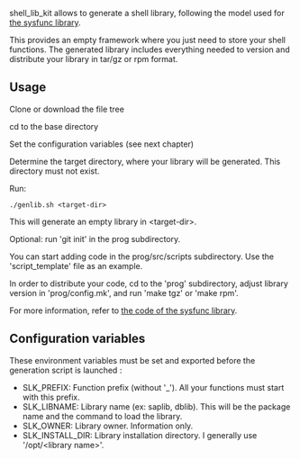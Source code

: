 shell\_lib\_kit allows to generate a shell library, following the model used for [the sysfunc library](http://sysfunc.tekwire.net).

This provides an empty framework where you just need to store your shell functions. The generated library includes everything needed to version and distribute your library in tar/gz or rpm format.

## Usage

Clone or download the file tree

cd to the base directory

Set the configuration variables (see next chapter)

Determine the target directory, where your library will be generated. This directory must not exist.

Run:

    ./genlib.sh <target-dir>

This will generate an empty library in \<target-dir\>.

Optional: run 'git init' in the prog subdirectory.

You can start adding code in the prog/src/scripts subdirectory. Use the 'script_template' file as an example.

In order to distribute your code, cd to the 'prog' subdirectory, adjust library version in 'prog/config.mk', and run 'make tgz' or 'make rpm'.

For more information, refer to [the code of the sysfunc library](https://github.com/flaupretre/sysfunc).


## Configuration variables

These environment variables must be set and exported before the generation script is launched :

- SLK\_PREFIX: Function prefix (without '_'). All your functions must start with this prefix.
- SLK\_LIBNAME: Library name (ex: saplib, dblib). This will be the package name and the command to load the library.
- SLK\_OWNER: Library owner. Information only.
- SLK\_INSTALL\_DIR: Library installation directory. I generally use '/opt/\<library name\>'.

